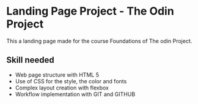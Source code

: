# Landing Page Project - The Odin Project

This a landing page made for the course Foundations of The odin Project.

## Skill needed

- Web page structure with HTML 5
- Use of CSS for the style, the color and fonts
- Complex layout creation with flexbox
- Workflow implementation with GIT and GITHUB
